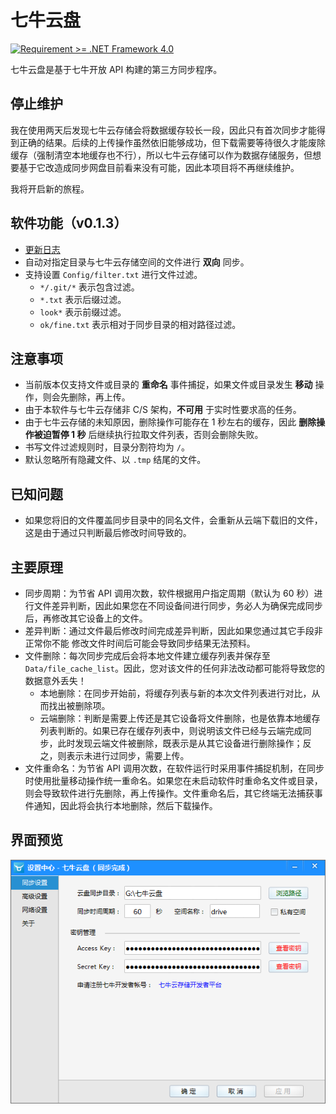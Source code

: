 七牛云盘
==========
[![Requirement >= .NET Framework 4.0](http://b.repl.ca/v1/Requirement-%3E%3D_.NET_Framework_4.0-blue.png)]()

七牛云盘是基于七牛开放 API 构建的第三方同步程序。

## 停止维护

我在使用两天后发现七牛云存储会将数据缓存较长一段，因此只有首次同步才能得到正确的结果。后续的上传操作虽然依旧能够成功，但下载需要等待很久才能废除缓存（强制清空本地缓存也不行），所以七牛云存储可以作为数据存储服务，但想要基于它改造成同步网盘目前看来没有可能，因此本项目将不再继续维护。

我将开启新的旅程。

## 软件功能（v0.1.3）

- [更新日志](https://github.com/Unknwon/qiniudrive/wiki/%E6%9B%B4%E6%96%B0%E6%97%A5%E5%BF%97)
- 自动对指定目录与七牛云存储空间的文件进行 **双向** 同步。
- 支持设置 `Config/filter.txt` 进行文件过滤。
	- `*/.git/*` 表示包含过滤。
	- `*.txt` 表示后缀过滤。
	- `look*` 表示前缀过滤。
	- `ok/fine.txt` 表示相对于同步目录的相对路径过滤。

## 注意事项

- 当前版本仅支持文件或目录的 **重命名** 事件捕捉，如果文件或目录发生 **移动** 操作，则会先删除，再上传。
- 由于本软件与七牛云存储非 C/S 架构，**不可用** 于实时性要求高的任务。
- 由于七牛云存储的未知原因，删除操作可能存在 1 秒左右的缓存，因此 **删除操作被迫暂停 1 秒** 后继续执行拉取文件列表，否则会删除失败。
- 书写文件过滤规则时，目录分割符均为 `/`。
- 默认忽略所有隐藏文件、以 `.tmp` 结尾的文件。

## 已知问题

- 如果您将旧的文件覆盖同步目录中的同名文件，会重新从云端下载旧的文件，这是由于通过只判断最后修改时间导致的。

## 主要原理

- 同步周期：为节省 API 调用次数，软件根据用户指定周期（默认为 60 秒）进行文件差异判断，因此如果您在不同设备间进行同步，务必人为确保完成同步后，再修改其它设备上的文件。
- 差异判断：通过文件最后修改时间完成差异判断，因此如果您通过其它手段非正常你不能  修改文件时间后可能会导致同步结果无法预料。
- 文件删除：每次同步完成后会将本地文件建立缓存列表并保存至 `Data/file_cache_list`。因此，您对该文件的任何非法改动都可能将导致您的数据意外丢失！
	- 本地删除：在同步开始前，将缓存列表与新的本次文件列表进行对比，从而找出被删除项。
	- 云端删除：判断是需要上传还是其它设备将文件删除，也是依靠本地缓存列表判断的。如果已存在缓存列表中，则说明该文件已经与云端完成同步，此时发现云端文件被删除，既表示是从其它设备进行删除操作；反之，则表示未进行过同步，需要上传。
- 文件重命名：为节省 API 调用次数，在软件运行时采用事件捕捉机制，在同步时使用批量移动操作统一重命名。如果您在未启动软件时重命名文件或目录，则会导致软件进行先删除，再上传操作。文件重命名后，其它终端无法捕获事件通知，因此将会执行本地删除，然后下载操作。

## 界面预览

![](imgs/SyncSetting.png)
